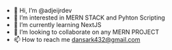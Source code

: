 - 👋 Hi, I’m @adjeijrdev
- 👀 I’m interested in MERN STACK and Pyhton Scripting
- 🌱 I’m currently learning NextJS
- 💞️ I’m looking to collaborate on any MERN PROJECT
- 📫 How to reach me dansark432@gmail.com

<!---
adjeijrdev/adjeijrdev is a ✨ special ✨ repository because its `README.md` (this file) appears on your GitHub profile.
You can click the Preview link to take a look at your changes.
--->

